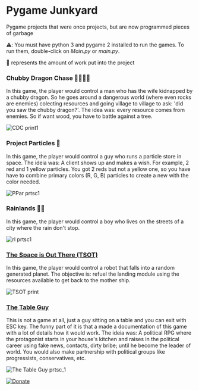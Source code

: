 # Pygame Junkyard

Pygame projects that were once projects, but are now programmed pieces of garbage

⚠️: You must have python 3 and pygame 2 installed to run the games. To run them, double-click on *Main.py* or *main.py*.

🔨 represents the amount of work put into the project

### Chubby Dragon Chase 🔨🔨🔨🔨
In this game, the player would control a man who has the wife kidnapped by a chubby dragon. So he goes around a dangerous world (where even rocks are enemies) colecting resources and going village to village to ask: 'did you saw the chubby dragon?'. The idea was: every resource comes from enemies. So if want wood, you have to battle against a tree.

![CDC print1](https://i.ibb.co/R7WfdXN/cdc-print3.png)

### Project Particles 🔨
In this game, the player would control a guy who runs a particle store in space. The ideia was: A client shows up and makes a wish. For example, 2 red and 1 yellow particles. You got 2 reds but not a yellow one, so you have have to combine primary colors (R, G, B) particles to create a new with the color needed.

![PPar prtsc1](https://i.ibb.co/MsF7X37/ppar-prtsc1.png)

### Rainlands 🔨🔨
In this game, the player would control a boy who lives on the streets of a city where the rain don't stop.

![rl prtsc1](https://i.ibb.co/ZxnQHBs/rl-prtsc1.png)

### [The Space is Out There (TSOT)](TSOT.zip)
In this game, the player would control a robot that falls into a random generated planet. The objective is: refuel the landing module using the resources available to get back to the mother ship.

![TSOT print](https://i.ibb.co/n1ysVgg/TSOT-print1.png)

### [The Table Guy](thetableguy.zip)
This is not a game at all, just a guy sitting on a table and you can exit with ESC key. The funny part of it is that a made a documentation of this game with a lot of details how it would work. The ideia was: A political RPG where the protagonist starts in your house's kitchen and raises in the political career using fake news, contacts, dirty bribe; until he become the leader of world. You would also make partnership with political groups like progressists, conservatives, etc.

![The Table Guy prtsc_1](https://i.ibb.co/X5rhrBW/tgot-prtsc1.png)

[![Donate](https://img.shields.io/badge/Donate-PayPal-green.svg)](https://www.paypal.com/donate?hosted_button_id=L53Z8HUNP7X66)
